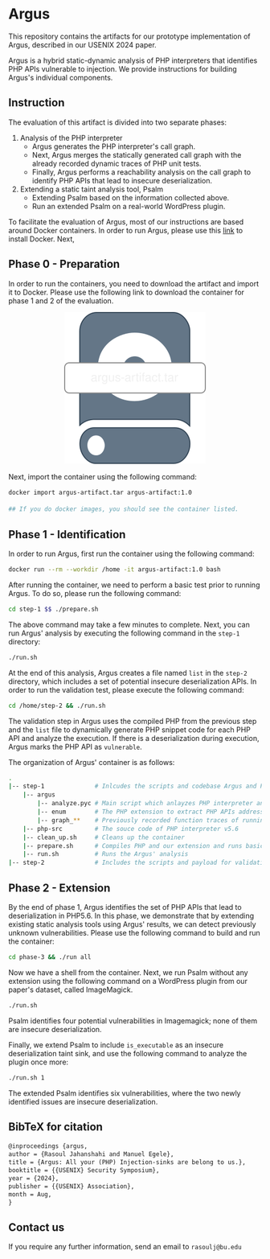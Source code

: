 Argus
=========

This repository contains the artifacts for our prototype implementation of Argus, described in our USENIX 2024 paper.

Argus is a hybrid static-dynamic analysis of PHP interpreters that identifies PHP APIs vulnerable to injection. We provide instructions for building Argus's individual components.

## Instruction

The evaluation of this artifact is divided into two separate phases:

1. Analysis of the PHP interpreter
    - Argus generates the PHP interpreter's call graph.
    - Next, Argus merges the statically generated call graph with the already recorded dynamic traces of PHP unit tests.
    - Finally, Argus performs a reachability analysis on the call graph to identify PHP APIs that lead to insecure deserialization.
2. Extending a static taint analysis tool, Psalm
    - Extending Psalm based on the information collected above.
    - Run an extended Psalm on a real-world WordPress plugin.

To facilitate the evaluation of Argus, most of our instructions are based around Docker containers. In order to run Argus, please use this [link](https://docs.docker.com/get-docker/) to install Docker. Next, 


## Phase 0 - Preparation
In order to run the containers, you need to download the artifact and import it to Docker. Please use the following link to download the container for phase 1 and 2 of the evaluation.

<p align="center">
<a href="https://zenodo.org/records/12137522">
<img src="argus-artifact.svg">
</a>
</p>

Next, import the container using the following command:
```bash
docker import argus-artifact.tar argus-artifact:1.0

## If you do docker images, you should see the container listed.
```

## Phase 1 - Identification

In order to run Argus, first run the container using the following command:
```bash
docker run --rm --workdir /home -it argus-artifact:1.0 bash
```

After running the container, we need to perform a basic test prior to running Argus. To do so, please run the following command:
```bash
cd step-1 $$ ./prepare.sh
```
The above command may take a few minutes to complete. Next, you can run Argus' analysis by executing the following command in the `step-1` directory:
```bash
./run.sh
```
At the end of this analysis, Argus creates a file named `list` in the `step-2` directory, which includes a set of potential insecure deserialization APIs. In order to run the validation test, please execute the following command:

```bash
cd /home/step-2 && ./run.sh
```
The validation step in Argus uses the compiled PHP from the previous step and the `list` file to dynamically generate PHP snippet code for each PHP API and analyze the execution. If there is a deserialization during execution, Argus marks the PHP API as `vulnerable`.


The organization of Argus' container is as follows:
```bash
.
|-- step-1              # Inlcudes the scripts and codebase Argus and PHP5.6 
    |-- argus           
        |-- analyze.pyc # Main script which anlayzes PHP interpreter and identifies the APIs
        |-- enum        # The PHP extension to extract PHP APIs addresses
        |-- graph_**    # Previously recorded function traces of running PHP unit tests
    |-- php-src         # The souce code of PHP interpreter v5.6
    |-- clean_up.sh     # Cleans up the container
    |-- prepare.sh      # Compiles PHP and our extension and runs basic tests
    |-- run.sh          # Runs the Argus' analysis
|-- step-2              # Includes the scripts and payload for validation process
```


## Phase 2 - Extension

By the end of phase 1, Argus identifies the set of PHP APIs that lead to deserialization in PHP5.6. In this phase, we demonstrate that by extending existing static analysis tools using Argus' results, we can detect previously unknown vulnerabilities. Please use the following command to build and run the container:

```bash
cd phase-3 && ./run all
```

Now we have a shell from the container. Next, we run Psalm without any extension using the following command on a WordPress plugin from our paper's dataset, called ImageMagick.

```bash
./run.sh
```

Psalm identifies four potential vulnerabilities in Imagemagick; none of them are insecure deserialization.


Finally, we extend Psalm to include `is_executable` as an insecure deserialization taint sink, and use the following command to analyze the plugin once more:

```bash
./run.sh 1
```

The extended Psalm identifies six vulnerabilities, where the two newly identified issues are insecure deserialization.

## BibTeX for citation
```
@inproceedings {argus,
author = {Rasoul Jahanshahi and Manuel Egele},
title = {Argus: All your (PHP) Injection-sinks are belong to us.},
booktitle = {{USENIX} Security Symposium},
year = {2024},
publisher = {{USENIX} Association},
month = Aug,
}

```

## Contact us

If you require any further information, send an email to `rasoulj@bu.edu`